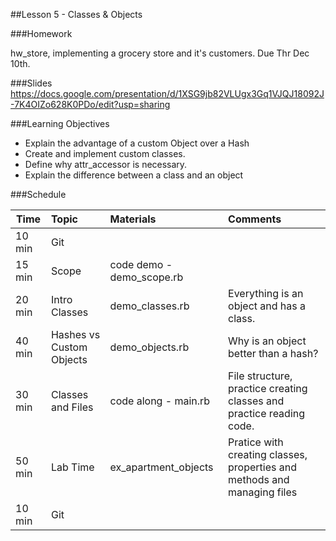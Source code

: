 
##Lesson 5 - Classes & Objects



###Homework

hw_store, implementing a grocery store and it's customers. Due Thr Dec 10th.

###Slides
https://docs.google.com/presentation/d/1XSG9jb82VLUgx3Gq1VJQJ18092J-7K4OIZo628K0PDo/edit?usp=sharing

###Learning Objectives

- 	Explain the advantage of a custom Object over a Hash
-	Create and implement custom classes.
-	Define why attr_accessor is necessary.
-	Explain the difference between a class and an object


###Schedule


| Time        | Topic| Materials | Comments |
| ------------- |:-------------|:--------------------------|:-------------------|
| 10 min | Git | |
| 15 min | Scope | code demo - demo_scope.rb  | |
| 20 min | Intro Classes | demo_classes.rb  | Everything is an object and has a class.|
| 40 min | Hashes vs Custom Objects | demo_objects.rb |  Why is an object better than a hash? |
| 30 min | Classes and Files | code along - main.rb| File structure, practice creating classes and practice reading code. |
| 50 min | Lab Time | ex_apartment_objects| Pratice with creating classes, properties and methods and managing files|
| 10 min | Git | |





